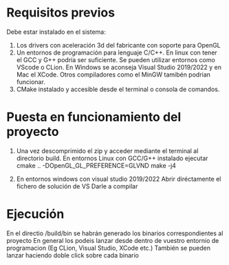 # Requisitos previos
Debe estar instalado en el sistema: 
1. Los drivers con aceleración 3d del fabricante con soporte para OpenGL
2. Un entornos de programación para lenguaje C/C++. En linux con tener el GCC y G++ podría ser suficiente. 
Se pueden utilizar entornos como VScode o CLion. 
En Windows se aconseja Visual Studio 2019/2022 y en Mac el XCode. Otros compiladores como el MinGW tamibén podrian funcionar.
3. CMake instalado y accesible desde el terminal o consola de comandos.

# Puesta en funcionamiento del proyecto
1. Una vez descomprimido el zip y acceder mediante el terminal al directorio build.
En entornos Linux con GCC/G++ instalado ejecutar
cmake .. -DOpenGL_GL_PREFERENCE=GLVND
make -j4

2. En entornos windows con visual studio 2019/2022
Abrir diréctamente el fichero de solución de VS
Darle a compilar

#  Ejecución
En el directio /build/bin se habrán generado los binarios correspondientes al proyecto
En general los podeis lanzar desde dentro de vuestro entornio de programacion (Eg CLion, Visual Studio, XCode etc.)
También se pueden lanzar haciendo doble click sobre cada binario
